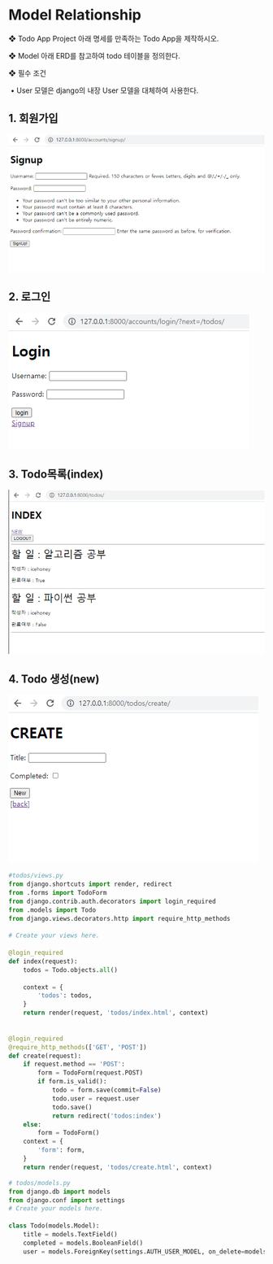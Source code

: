 # Model Relationship

❖ Todo App Project 아래 명세를 만족하는 Todo App을 제작하시오. 

❖ Model 아래 ERD를 참고하여 todo 테이블을 정의한다. 

❖ 필수 조건 

​	• User 모델은 django의 내장 User 모델을 대체하여 사용한다.



## 1. 회원가입

![image-20211019185653549](workshop.assets/image-20211019185653549.png)

## 2. 로그인

![image-20211019185642982](workshop.assets/image-20211019185642982.png)

## 3. Todo목록(index)

![image-20211019190005589](workshop.assets/image-20211019190005589.png)

## 4. Todo 생성(new)

![image-20211019185734580](workshop.assets/image-20211019185734580.png)

```python
#todos/views.py
from django.shortcuts import render, redirect
from .forms import TodoForm
from django.contrib.auth.decorators import login_required
from .models import Todo
from django.views.decorators.http import require_http_methods

# Create your views here.

@login_required
def index(request):
    todos = Todo.objects.all()
    
    context = {
        'todos': todos,
    }
    return render(request, 'todos/index.html', context)


@login_required
@require_http_methods(['GET', 'POST'])
def create(request):
    if request.method == 'POST':
        form = TodoForm(request.POST)
        if form.is_valid():
            todo = form.save(commit=False)
            todo.user = request.user
            todo.save()
            return redirect('todos:index')
    else:
        form = TodoForm()
    context = {
        'form': form,
    }
    return render(request, 'todos/create.html', context)
```

```python
# todos/models.py
from django.db import models
from django.conf import settings
# Create your models here.

class Todo(models.Model):
    title = models.TextField()
    completed = models.BooleanField()
    user = models.ForeignKey(settings.AUTH_USER_MODEL, on_delete=models.CASCADE)
```

